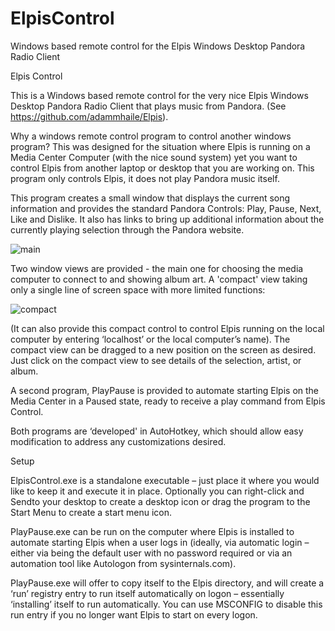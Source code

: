 # ElpisControl
Windows based remote control for the Elpis Windows Desktop Pandora Radio Client 

Elpis Control

This is a Windows based remote control for the very nice Elpis Windows Desktop Pandora Radio Client that plays music from Pandora.  (See https://github.com/adammhaile/Elpis).  

Why a windows remote control program to control another windows program?  This was designed for the situation where Elpis is running on a Media Center Computer (with the nice sound system) yet you want to control Elpis from another laptop or desktop that you are working on.  This program only controls   Elpis, it does not play Pandora music itself.

This program creates a small window that displays the current song information and provides the standard Pandora Controls:  Play, Pause, Next, Like and Dislike.  It also has links to bring up additional information about the currently playing selection through the Pandora website.

![main](https://cloud.githubusercontent.com/assets/12969633/8333292/4d576ad0-1a60-11e5-89ed-7cff66a42061.PNG)

Two window views are provided - the main one for choosing the media computer to connect to and showing album art.  A 'compact' view taking only a single line of screen space with more limited functions:
 
 ![compact](https://cloud.githubusercontent.com/assets/12969633/8319943/a763c3b2-19e2-11e5-9583-1c3e10c3169f.PNG)
 
(It can also provide this compact control to control Elpis running on the local computer by entering ‘localhost’ or the local computer’s name).   The compact view can be dragged to a new position on the screen as desired.  Just click on the compact view to see details of the selection, artist, or album.

A second program, PlayPause is provided to automate starting Elpis on the Media Center in a Paused state, ready to receive a play command from Elpis Control.  

Both programs are ‘developed' in AutoHotkey, which should allow easy modification to address any customizations desired.  

Setup

ElpisControl.exe is a standalone executable – just place it where you would like to keep it and execute it in place.  Optionally you can right-click and Sendto your desktop to create a desktop icon or drag the program to the Start Menu to create a start menu icon.

PlayPause.exe can be run on the computer where Elpis is installed to automate starting Elpis when a user logs in (ideally, via automatic login – either via being the default user with no password required or via an automation tool like Autologon from sysinternals.com).  

PlayPause.exe will offer to copy itself to the Elpis directory, and will create a ‘run’ registry entry to run itself automatically on logon – essentially ‘installing’ itself to run automatically.  You can use MSCONFIG to disable this run entry if you no longer want Elpis to start on every logon.
